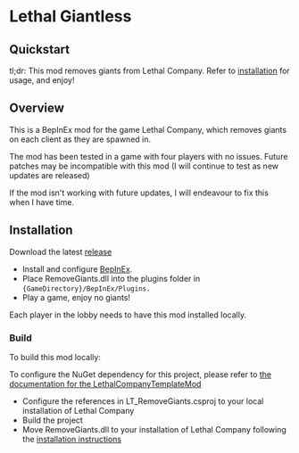 # Lethal Giantless

## Quickstart
tl;dr: This mod removes giants from Lethal Company.
Refer to [installation](#installation) for usage, and enjoy!


## Overview
This is a BepInEx mod for the game Lethal Company, which removes giants on each client as they are spawned in.

The mod has been tested in a game with four players with no issues. Future patches may be incompatible with this mod (I will continue to test as new updates are released)

If the mod isn't working with future updates, I will endeavour to fix this when I have time.

## Installation

Download the latest [release](https://github.com/flinn-fraher/LethalGiantless/releases)

- Install and configure [BepInEx](https://thunderstore.io/c/lethal-company/p/BepInEx/BepInExPack/).
- Place RemoveGiants.dll into the plugins folder in ``{GameDirectory}/BepInEx/Plugins.``
- Play a game, enjoy no giants!

Each player in the lobby needs to have this mod installed locally.

### Build

To build this mod locally:

To configure the NuGet dependency for this project, please refer to [the documentation for the LethalCompanyTemplateMod](https://github.com/LethalCompany/LethalCompanyModdingWiki/wiki/Starting-a-mod#adding-nuget-source)

- Configure the references in LT_RemoveGiants.csproj to your local installation of Lethal Company
- Build the project
- Move RemoveGiants.dll to your installation of Lethal Company following the [installation instructions](#installation)


